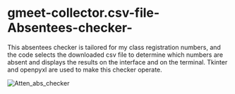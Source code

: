 # gmeet-collector.csv-file-Absentees-checker-

This absentees checker is tailored for my class registration numbers, and the code selects the downloaded csv file to determine which numbers are absent and displays the results on the interface and on the terminal. Tkinter and openpyxl are used to make this checker operate.


![Atten_abs_checker](https://user-images.githubusercontent.com/59199696/169809038-10f7cba1-f260-4067-99af-5c8a389f0707.png)
